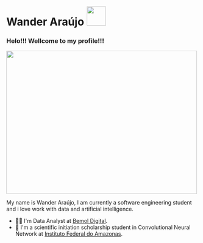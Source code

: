 # Wander Araújo <img src="https://images-wixmp-ed30a86b8c4ca887773594c2.wixmp.com/f/029b8bd9-cb5a-41e4-9c7e-ee516face9bb/dayo3ow-7ac86c31-8b2b-4810-89f2-e6134caf1f2d.gif?token=eyJ0eXAiOiJKV1QiLCJhbGciOiJIUzI1NiJ9.eyJzdWIiOiJ1cm46YXBwOjdlMGQxODg5ODIyNjQzNzNhNWYwZDQxNWVhMGQyNmUwIiwiaXNzIjoidXJuOmFwcDo3ZTBkMTg4OTgyMjY0MzczYTVmMGQ0MTVlYTBkMjZlMCIsIm9iaiI6W1t7InBhdGgiOiJcL2ZcLzAyOWI4YmQ5LWNiNWEtNDFlNC05YzdlLWVlNTE2ZmFjZTliYlwvZGF5bzNvdy03YWM4NmMzMS04YjJiLTQ4MTAtODlmMi1lNjEzNGNhZjFmMmQuZ2lmIn1dXSwiYXVkIjpbInVybjpzZXJ2aWNlOmZpbGUuZG93bmxvYWQiXX0.ooubhxjHp9PIMhVxvCFHziI6pxDAS8glXPWenUeomWs" width="50" height="50" />

### Helo!!! Wellcome to my profile!!!

<img src="https://data.whicdn.com/images/97191377/original.gif" width="500" height="375" />

My name is Wander Araújo, I am currently a software engineering student and i love work with data and artificial intelligence.

* :man_technologist: I'm Data Analyst at [Bemol Digital](https://bemoldigital.com.br/).
* :robot: I'm a scientific initiation scholarship student in Convolutional Neural Network at [Instituto Federal do Amazonas](http://www2.ifam.edu.br/).
